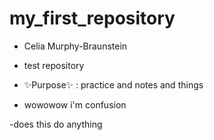 # my_first_repository
- Celia Murphy-Braunstein

- test repository

- ✨Purpose✨ : practice and notes and things

- wowowow i'm confusion

-does this do anything 